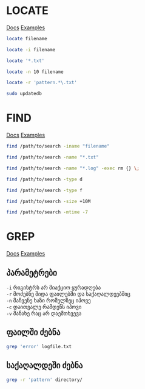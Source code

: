 # LOCATE
[Docs](https://manpages.debian.org/bookworm/plocate/locate.1.en.html)
[Examples](https://tldr.inbrowser.app/pages/linux/locate)
```bash
locate filename
```

```bash
locate -i filename
```

```bash
locate '*.txt'
```

```bash
locate -n 10 filename
```

```bash
locate -r 'pattern.*\.txt'
```


```bash
sudo updatedb
```





# FIND 
[Docs](https://manpages.debian.org/bookworm/findutils/find.1.en.html)
[Examples](https://tldr.inbrowser.app/pages/common/find)
```bash
find /path/to/search -iname "filename"
```

```bash
find /path/to/search -name "*.txt"
```


```bash
find /path/to/search -name "*.log" -exec rm {} \;
```


```bash
find /path/to/search -type d
```

```bash
find /path/to/search -type f
```

```bash
find /path/to/search -size +10M
```

```bash
find /path/to/search -mtime -7
```


# GREP
[Docs](https://manpages.debian.org/bookworm/grep/grep.1.en.html)
[Examples](https://tldr.inbrowser.app/pages/common/grep)
## პარამეტრები
`-i` რიგისტრს არ მიაქციო ყურადღება <br>
`-r` მოძებნე შიდა ფაილებში და საქაღალდეებშიც <br>
`-n` მაჩვენე ხაზი რომელზეც იპოვე <br>
`-c` დაითვალე რამდენს იპოვი <br>
`-v` მანახე რაც არ დაემთხვევა <br>



## ფაილში ძებნა
```bash
grep 'error' logfile.txt
```

## საქაღალდეში ძებნა
```bash
grep -r 'pattern' directory/
```
